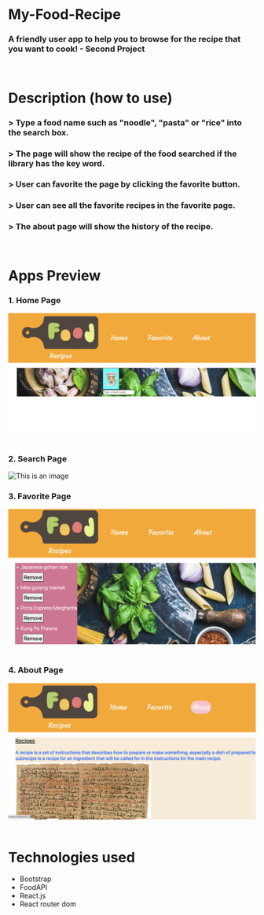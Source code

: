 # My-Food-Recipe
### A friendly user app to help you to browse for the recipe that you want to cook! - Second Project
&nbsp;
# Description (how to use)
### > Type a food name such as "noodle", "pasta" or "rice" into the search box.
### > The page will show the recipe of the food searched if the library has the key word.
### > User can favorite the page by clicking the favorite button.
### > User can see all the favorite recipes in the favorite page.
### > The about page will show the history of the recipe.
&nbsp;
# Apps Preview
### 1. Home Page
![This is an image](Apps_review/img1)
&nbsp;
### 2. Search Page
![This is an image](Apps_review/img2)
&nbsp;
### 3. Favorite Page
![This is an image](Apps_review/img3)
&nbsp;
### 4. About Page
![This is an image](Apps_review/img4)
&nbsp;
# Technologies used
- Bootstrap
- FoodAPI
- React.js
- React router dom

